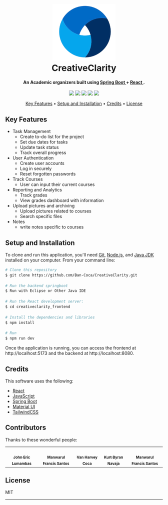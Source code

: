 <h1 align="center">
  <br>
  <img src="creativeclarity_frontend/public/logoCreativeClarity.png" alt="Creative Clarity Logo" width="200">
  <br>
  CreativeClarity
  <br>
</h1>

<h4 align="center">An Academic organizers built using  <a href="https://www.https:/spring.io/" target="_blank">Spring Boot </a> + <a href="https://www.https:/https://react.dev/" target="_blank"> React </a>.</h4>

<p align="center">
  <a>
    <img src="https://img.shields.io/badge/React-20232A?style=for-the-badge&logo=react&logoColor=61DAFB">
  </a>
  <a>
    <img src="https://img.shields.io/badge/Material%20UI-007FFF?style=for-the-badge&logo=mui&logoColor=white">
  </a>
  <a>
    <img src="https://img.shields.io/badge/Tailwind_CSS-38B2AC?style=for-the-badge&logo=tailwind-css&logoColor=white">
  </a>
  <a>
    <img src="https://img.shields.io/badge/Spring_Boot-6DB33F?style=for-the-badge&logo=spring-boot&logoColor=white">
  </a>
  <a>
    <img src="https://img.shields.io/badge/JavaScript-323330?style=for-the-badge&logo=javascript&logoColor=F7DF1E">
  </a>
</p>

<p align="center">
  <a href="#key-features">Key Features</a> •
  <a href="#setup-and-installation">Setup and Installation</a> •
  <a href="#credits">Credits</a> •
  <a href="#license">License</a>
</p>

## Key Features

* Task Management
  - Create to-do list for the project
  - Set due dates for tasks
  - Update task status
  - Track overall progress
* User Authentication
  - Create user accounts
  - Log in securely
  - Reset forgotten passwords
* Track Courses
  - User can input their current courses
* Reporting and Analytics
  - Track grades
  - View grades dashboard with information
* Upload pictures and archiving
  - Upload pictures related to courses
  - Search specific files
* Notes
  - write notes specific to courses

## Setup and Installation

To clone and run this application, you'll need [Git](https://git-scm.com), [Node.js](https://nodejs.org/), and [Java JDK](https://www.oracle.com/java/technologies/javase-jdk11-downloads.html) installed on your computer. From your command line:

```bash
# Clone this repository
$ git clone https://github.com/Ban-Coca/CreativeClarity.git

# Run the backend springboot
$ Run with Eclipse or Other Java IDE

# Run the React development server:
$ cd creativeclarity_frontend

# Install the dependencies and libraries
$ npm install

# Run 
$ npm run dev
```
Once the application is running, you can access the frontend at http://localhost:5173 and the backend at http://localhost:8080.

## Credits

This software uses the following:

- [React](https://react.dev/)
- [JavaScript](https://www.javascript.com/)
- [Spring Boot](https://spring.io/)
- [Material UI](https://mui.com/)
- [TailwindCSS](https://tailwindcss.com/)

## Contributors

Thanks to these wonderful people:

<table>
  <tr>
    <td align="center"><a href="https://github.com/Jeric1231"><img src="https://avatars.githubusercontent.com/u/153045584?v=4" width="100px;" alt="" style="border-radius:50%;object-fit:cover;"/><br /><sub><b>John Eric Lumambas</b></sub></a></td>
    <td align="center"><a href="https://github.com/manwaaa"><img src="https://avatars.githubusercontent.com/u/153294168?v=4" width="100px;" alt="" style="border-radius:50%;object-fit:cover;"/><br /><sub><b>Manwarul Francis Santos</b></sub></a></td>
    <td align="center"><a href="https://github.com/Ban-Coca"><img src="https://avatars.githubusercontent.com/u/180009268?v=4" width="100px;" alt="" style="border-radius:50%;object-fit:cover;"/><br /><sub><b>Van Harvey Coca</b></sub></a></td>
    <td align="center"><a href="https://github.com/kurt-navaja"><img src="https://avatars.githubusercontent.com/u/151386675?v=4" width="100px;" alt="" style="border-radius:50%;object-fit:cover;"/><br /><sub><b>Kurt Byran Navaja</b></sub></a></td>
    <td align="center"><a href="https://github.com/kimasaph"><img src="https://avatars.githubusercontent.com/u/169886794?v=4" width="100px;" alt="" style="border-radius:50%;object-fit:cover;"/><br /><sub><b>Manwarul Francis Santos</b></sub></a></td>
    <!-- Add more contributors here -->
  </tr>
</table>


## License

MIT

---


